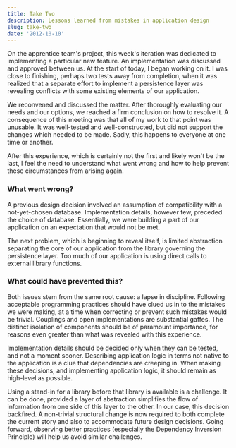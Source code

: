 ```yaml
---
title: Take Two
description: Lessons learned from mistakes in application design
slug: take-two
date: '2012-10-10'
---
```


On the apprentice team's project, this week's iteration was dedicated to implementing a particular
new feature. An implementation was discussed and approved between us. At the start of today, I began
working on it. I was close to finishing, perhaps two tests away from completion, when it was
realized that a separate effort to implement a persistence layer was revealing conflicts with some
existing elements of our application.

We reconvened and discussed the matter. After thoroughly evaluating our needs and our options, we
reached a firm conclusion on how to resolve it. A consequence of this meeting was that all of my
work to that point was unusable. It was well-tested and well-constructed, but did not support the
changes which needed to be made. Sadly, this happens to everyone at one time or another.

After this experience, which is certainly not the first and likely won't be the last, I feel the
need to understand what went wrong and how to help prevent these circumstances from arising again.

### What went wrong?

A previous design decision involved an assumption of compatibility with a not-yet-chosen database.
Implementation details, however few, preceded the choice of database. Essentially, we were building
a part of our application on an expectation that would not be met.

The next problem, which is beginning to reveal itself, is limited abstraction separating the core of
our application from the library governing the persistence layer. Too much of our application is
using direct calls to external library functions.

### What could have prevented this?

Both issues stem from the same root cause: a lapse in discipline. Following acceptable programming
practices should have clued us in to the mistakes we were making, at a time when correcting or
prevent such mistakes would be trivial. Couplings and open implementations are substantial gaffes.
The distinct isolation of components should be of paramount importance, for reasons even greater
than what was revealed with this experience.

Implementation details should be decided only when they can be tested, and not a moment sooner.
Describing application logic in terms not native to the application is a clue that dependencies are
creeping in. When making these decisions, and implementing application logic, it should remain as
high-level as possible.

Using a stand-in for a library before that library is available is a challenge. It can be done,
provided a layer of abstraction simplifies the flow of information from one side of this layer to
the other. In our case, this decision backfired. A non-trivial structural change is now required to
both complete the current story and also to accommodate future design decisions. Going forward,
observing better practices (especially the Dependency Inversion Principle) will help us avoid
similar challenges.
